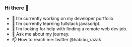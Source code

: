 ### Hi there 👋

<!--
**Anogo-Razak/Anogo-Razak** is a ✨ _special_ ✨ repository because its `README.md` (this file) appears on your GitHub profile.

Here are some ideas to get you started:

- 🔭 I’m currently working on ...
- 🌱 I’m currently learning ...
- 👯 I’m looking to collaborate on ...
- 🤔 I’m looking for help with ...
- 💬 Ask me about ...
- 📫 How to reach me: ...
- 😄 Pronouns: ...
- ⚡ Fun fact: ...
-->
- 🔭 I’m currently working on my developer portfolio.
- 🌱 I’m currently learning fullstack javascript.
- 🤔 I’m looking for help with finding a remote web dev job.
- 💬 Ask me about my journey.
- 📫 How to reach me: twitter @habibu_razak

